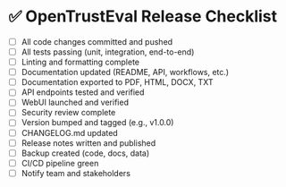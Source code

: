 # ✅ OpenTrustEval Release Checklist

- [ ] All code changes committed and pushed
- [ ] All tests passing (unit, integration, end-to-end)
- [ ] Linting and formatting complete
- [ ] Documentation updated (README, API, workflows, etc.)
- [ ] Documentation exported to PDF, HTML, DOCX, TXT
- [ ] API endpoints tested and verified
- [ ] WebUI launched and verified
- [ ] Security review complete
- [ ] Version bumped and tagged (e.g., v1.0.0)
- [ ] CHANGELOG.md updated
- [ ] Release notes written and published
- [ ] Backup created (code, docs, data)
- [ ] CI/CD pipeline green
- [ ] Notify team and stakeholders 